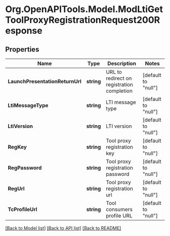# Org.OpenAPITools.Model.ModLtiGetToolProxyRegistrationRequest200Response

## Properties

Name | Type | Description | Notes
------------ | ------------- | ------------- | -------------
**LaunchPresentationReturnUrl** | **string** | URL to redirect on registration completion | [default to "null"]
**LtiMessageType** | **string** | LTI message type | [default to "null"]
**LtiVersion** | **string** | LTI version | [default to "null"]
**RegKey** | **string** | Tool proxy registration key | [default to "null"]
**RegPassword** | **string** | Tool proxy registration password | [default to "null"]
**RegUrl** | **string** | Tool proxy registration url | [default to "null"]
**TcProfileUrl** | **string** | Tool consumers profile URL | [default to "null"]

[[Back to Model list]](../README.md#documentation-for-models) [[Back to API list]](../README.md#documentation-for-api-endpoints) [[Back to README]](../README.md)

